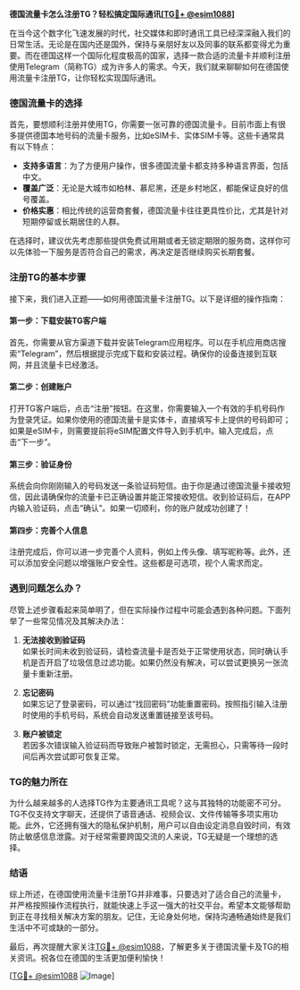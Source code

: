 **德国流量卡怎么注册TG？轻松搞定国际通讯[[TG💪+ @esim1088](https://t.me/s/esim1088)]**

在当今这个数字化飞速发展的时代，社交媒体和即时通讯工具已经深深融入我们的日常生活。无论是在国内还是国外，保持与亲朋好友以及同事的联系都变得尤为重要。而在德国这样一个国际化程度极高的国家，选择一款合适的流量卡并顺利注册使用Telegram（简称TG）成为许多人的需求。今天，我们就来聊聊如何在德国使用流量卡注册TG，让你轻松实现国际通讯。

### 德国流量卡的选择

首先，要想顺利注册并使用TG，你需要一张可靠的德国流量卡。目前市面上有很多提供德国本地号码的流量卡服务，比如eSIM卡、实体SIM卡等。这些卡通常具有以下特点：

- **支持多语言**：为了方便用户操作，很多德国流量卡都支持多种语言界面，包括中文。
- **覆盖广泛**：无论是大城市如柏林、慕尼黑，还是乡村地区，都能保证良好的信号覆盖。
- **价格实惠**：相比传统的运营商套餐，德国流量卡往往更具性价比，尤其是针对短期停留或长期居住的人群。

在选择时，建议优先考虑那些提供免费试用期或者无锁定期限的服务商，这样你可以先体验一下服务是否符合自己的需求，再决定是否继续购买长期套餐。

### 注册TG的基本步骤

接下来，我们进入正题——如何用德国流量卡注册TG。以下是详细的操作指南：

#### 第一步：下载安装TG客户端
首先，你需要从官方渠道下载并安装Telegram应用程序。可以在手机应用商店搜索“Telegram”，然后根据提示完成下载和安装过程。确保你的设备连接到互联网，并且流量卡已经激活。

#### 第二步：创建账户
打开TG客户端后，点击“注册”按钮。在这里，你需要输入一个有效的手机号码作为登录凭证。如果你使用的德国流量卡是实体卡，直接填写卡上提供的号码即可；如果是eSIM卡，则需要提前将eSIM配置文件导入到手机中。输入完成后，点击“下一步”。

#### 第三步：验证身份
系统会向你刚刚输入的号码发送一条验证码短信。由于你是通过德国流量卡接收短信，因此请确保你的流量卡已正确设置并能正常接收短信。收到验证码后，在APP内输入验证码，点击“确认”。如果一切顺利，你的账户就成功创建了！

#### 第四步：完善个人信息
注册完成后，你可以进一步完善个人资料，例如上传头像、填写昵称等。此外，还可以添加安全问题以增强账户安全性。这些都是可选项，视个人需求而定。

### 遇到问题怎么办？

尽管上述步骤看起来简单明了，但在实际操作过程中可能会遇到各种问题。下面列举了一些常见情况及其解决办法：

1. **无法接收到验证码**  
   如果长时间未收到验证码，请检查流量卡是否处于正常使用状态，同时确认手机是否开启了垃圾信息过滤功能。如果仍然没有解决，可以尝试更换另一张流量卡重新注册。

2. **忘记密码**  
   如果忘记了登录密码，可以通过“找回密码”功能重置密码。按照指引输入注册时使用的手机号码，系统会自动发送重置链接至该号码。

3. **账户被锁定**  
   若因多次错误输入验证码而导致账户被暂时锁定，无需担心，只需等待一段时间后再次尝试即可恢复正常。

### TG的魅力所在

为什么越来越多的人选择TG作为主要通讯工具呢？这与其独特的功能密不可分。TG不仅支持文字聊天，还提供了语音通话、视频会议、文件传输等多项实用功能。此外，它还拥有强大的隐私保护机制，用户可以自由设定消息自毁时间，有效防止敏感信息泄露。对于经常需要跨国交流的人来说，TG无疑是一个理想的选择。

### 结语

综上所述，在德国使用流量卡注册TG并非难事，只要选对了适合自己的流量卡，并严格按照操作流程执行，就能快速上手这一强大的社交平台。希望本文能够帮助到正在寻找相关解决方案的朋友。记住，无论身处何地，保持沟通畅通始终是我们生活中不可或缺的一部分。

最后，再次提醒大家关注[TG💪+ @esim1088](https://t.me/s/esim1088)，了解更多关于德国流量卡及TG的相关资讯。祝各位在德国的生活更加便利愉快！

[[TG💪+ @esim1088](https://t.me/s/esim1088) ![Image](https://i.postimg.cc/4NQfJmqS/Snipaste-2025-05-13-00-14-12.png)]